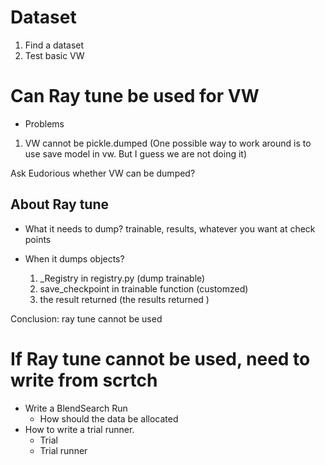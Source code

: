# Dataset
1. Find a dataset 
2. Test basic VW


# Can Ray tune be used for VW

- Problems
1. VW cannot be pickle.dumped
(One possible way to work around is to use save model in vw. But I guess we are not doing it)

Ask Eudorious whether VW can be dumped?

## About Ray tune


-  What it needs to dump?
trainable, results, whatever you want at check points

-  When it dumps objects?
    1. _Registry in registry.py (dump trainable)
    2. save_checkpoint in trainable function (customzed)
    3. the result returned (the results returned )

Conclusion: ray tune cannot be used
# If Ray tune cannot be used, need to write from scrtch 

- Write a BlendSearch Run
    - How should the data be allocated
- How to write a trial runner.
    - Trial 
    - Trial runner